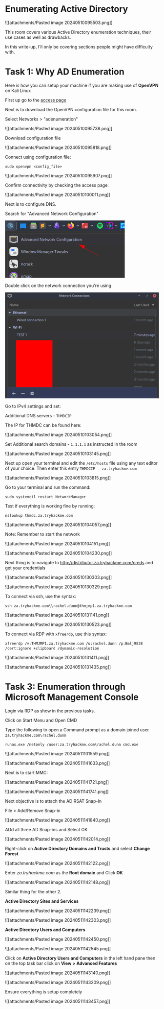 
# Enumerating Active Directory

![[attachments/Pasted image 20240510095503.png]]

This room covers various Active Directory enumeration techniques, their use cases as well as drawbacks.

In this write-up, I'll only be covering sections people might have difficulty with.

# Task 1: Why AD Enumeration

Here is how you can setup your machine if you are making use of **OpenVPN** on Kali Linux

First up go to the [access page](https://tryhackme.com/r/access)

Next is to download the OpenVPN configuration file for this room.

Select Networks > "adenumeration" 

![[attachments/Pasted image 20240510095738.png]]

Download configuration file

![[attachments/Pasted image 20240510095818.png]]

Connect using configuration file:

```shell
sudo openvpn <config_file>
```


![[attachments/Pasted image 20240510095907.png]]

Confirm connectivity by checking the access page:

![[attachments/Pasted image 20240510100011.png]]

Next is to configure DNS.

Search for "Advanced Network Configuration"

![](../Breaching_Active_Directory/attachments/20240503210915.png)

Double click on the network connection you're using

![](../Breaching_Active_Directory/attachments/20240503211021.png)

Go to IPv4 settings and set:

Additional DNS servers - `THMDCIP`

The IP for THMDC can be found here:

![[attachments/Pasted image 20240510103054.png]]

Set Additional search domains - `1.1.1.1` as instructed in the room

![[attachments/Pasted image 20240510103145.png]]

Next up open your terminal and edit the `/etc/hosts` file using any text editor of your choice. Then enter this entry  `THMDCIP   za.tryhackme.com`

![[attachments/Pasted image 20240510103815.png]]

Go to your terminal and run the command:

```shell
sudo systemctl restart NetworkManager
```

Test if everything is working fine by running:

```shell
nslookup thmdc.za.tryhackme.com
```

![[attachments/Pasted image 20240510104057.png]]

Note: Remember to start the network

![[attachments/Pasted image 20240510104151.png]]

![[attachments/Pasted image 20240510104230.png]]

Next thing is to navigate to http://distributor.za.tryhackme.com/creds and get your credentials 

![[attachments/Pasted image 20240510130303.png]]

![[attachments/Pasted image 20240510130329.png]]

To connect via ssh, use the syntax:

```shell
ssh za.tryhackme.com\\rachel.dunn@thmjmp1.za.tryhackme.com
```

![[attachments/Pasted image 20240510131141.png]]

![[attachments/Pasted image 20240510130523.png]]

To connect via RDP with `xfreerdp`, use this syntax:

```shell
xfreerdp /v:THMJMP1.za.tryhackme.com /u:rachel.dunn /p:Bmlj9838 /cert:ignore +clipboard /dynamic-resolution
```


![[attachments/Pasted image 20240510131411.png]]

![[attachments/Pasted image 20240510131435.png]]

# Task 3: Enumeration through Microsoft Management Console

Login via RDP as show in the previous tasks.

Click on Start Menu and Open CMD

Type the following to open a Command prompt as a domain joined user `za.tryhackme.com\rachel.dunn`

```shell
runas.exe /netonly /user:za.tryhackme.com\rachel.dunn cmd.exe
```

![[attachments/Pasted image 20240511101559.png]]

![[attachments/Pasted image 20240511141633.png]]

Next is to start MMC:

![[attachments/Pasted image 20240511141721.png]]

![[attachments/Pasted image 20240511141741.png]]

Next objective is to attach the AD RSAT Snap-In

File > Add/Remove Snap-in

![[attachments/Pasted image 20240511141840.png]]

ADd all three AD Snap-ins and Select OK

![[attachments/Pasted image 20240511142014.png]]

Right-click on **Active Directory Domains and Trusts** and select **Change Forest**

![[attachments/Pasted image 20240511142122.png]]

Enter _za.tryhackme.com_ as the **Root domain** and Click **OK**

![[attachments/Pasted image 20240511142148.png]]

Similar thing for the other 2.

**Active Directory Sites and Services**

![[attachments/Pasted image 20240511142239.png]]

![[attachments/Pasted image 20240511142303.png]]

**Active Directory Users and Computers**

![[attachments/Pasted image 20240511142450.png]]

![[attachments/Pasted image 20240511142545.png]]

Click on **Active Directory Users and Computers** in the left hand pane then on the top task bar click on **View > Advanced Features**

![[attachments/Pasted image 20240511143140.png]]

![[attachments/Pasted image 20240511143209.png]]

Ensure everything is setup completely

![[attachments/Pasted image 20240511143457.png]]

